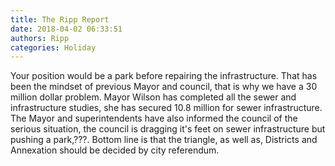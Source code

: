 ```yaml
---
title: The Ripp Report
date: 2018-04-02 06:33:51
authors: Ripp
categories: Holiday
---
```


 Your position would be a park before repairing the infrastructure. That has been the mindset of previous Mayor and council, that is why we have a 30 million dollar problem. Mayor Wilson has completed all the sewer and infrastructure studies, she has secured 10.8 million for sewer infrastructure. The Mayor and superintendents have also informed the council of the serious situation, the council is dragging it's feet on sewer infrastructure but pushing a park,???. Bottom line is that the triangle, as well as, Districts and Annexation should be decided by city referendum.